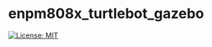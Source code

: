 # enpm808x_turtlebot_gazebo
[![License: MIT](https://img.shields.io/badge/License-MIT-yellow.svg)](LICENSE.md)